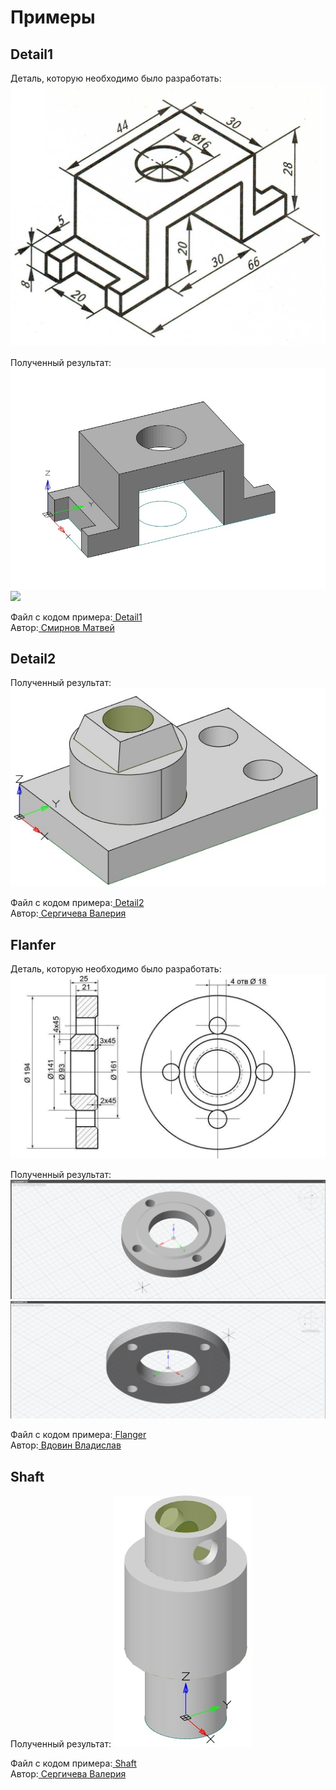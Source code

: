 # Примеры

## Detail1 <br>
Деталь, которую необходимо было разработать:
![](Img-Detail/%D0%A1%D0%BC%D0%B8%D1%80%D0%BD%D0%BE%D0%B2-%D0%A7%D0%B5%D1%80%D1%82%D0%B5%D0%B6.jpg)

Полученный результат:
![](Img-Detail/%D0%A1%D0%BC%D0%B8%D1%80%D0%BD%D0%BE%D0%B21.jpg)
![](%D0%A1%D0%BC%D0%B8%D1%80%D0%BD%D0%BE%D0%B22.jpg)

Файл с кодом примера:[ Detail1](https://github.com/NanoCAD-Mospolytech/NanoCAD-IngeneringSoft/tree/main/%D0%9C%D0%B0%D1%82%D0%B5%D1%80%D0%B8%D0%B0%D0%BB%D1%8B/Detail1)<br>
Автор:[ Смирнов Матвей](https://github.com/NanoCAD-Mospolytech/NanoCAD-IngeneringSoft/tree/main/%D0%A3%D1%87%D0%B0%D1%81%D1%82%D0%BD%D0%B8%D0%BA%D0%B8/%D0%9C.%D0%AF.%20%D0%A1%D0%BC%D0%B8%D1%80%D0%BD%D0%BE%D0%B2)


## Detail2 <br>
Полученный результат:
![](Img-Detail/%D0%A1%D0%B5%D1%80%D0%B3%D0%B8%D1%87%D0%B5%D0%B2%D0%B0.jpg)

Файл с кодом примера:[ Detail2](https://github.com/NanoCAD-Mospolytech/NanoCAD-IngeneringSoft/tree/main/%D0%9C%D0%B0%D1%82%D0%B5%D1%80%D0%B8%D0%B0%D0%BB%D1%8B/Detail2)<br>
Автор:[ Сергичева Валерия](https://github.com/NanoCAD-Mospolytech/NanoCAD-IngeneringSoft/tree/main/%D0%A3%D1%87%D0%B0%D1%81%D1%82%D0%BD%D0%B8%D0%BA%D0%B8/%D0%92.%D0%9D.%20%D0%A1%D0%B5%D1%80%D0%B3%D0%B8%D1%87%D0%B5%D0%B2%D0%B0)


## Flanfer <br>
Деталь, которую необходимо было разработать:
![](Img-Detail/%D0%92%D0%B4%D0%BE%D0%B2%D0%B8%D0%BD-%D0%A7%D0%B5%D1%80%D1%82%D0%B5%D0%B6.jpg)

Полученный результат:
![](Img-Detail/%D0%92%D0%B4%D0%BE%D0%B2%D0%B8%D0%BD2.png)
![](Img-Detail/%D0%92%D0%B4%D0%BE%D0%B2%D0%B8%D0%BD1.png)

Файл с кодом примера:[ Flanger](https://github.com/NanoCAD-Mospolytech/NanoCAD-IngeneringSoft/tree/main/%D0%9C%D0%B0%D1%82%D0%B5%D1%80%D0%B8%D0%B0%D0%BB%D1%8B/Flanger)<br>
Автор:[ Вдовин Владислав](https://github.com/NanoCAD-Mospolytech/NanoCAD-IngeneringSoft/tree/main/%D0%A3%D1%87%D0%B0%D1%81%D1%82%D0%BD%D0%B8%D0%BA%D0%B8/%D0%92.%D0%A1.%20%D0%92%D0%B4%D0%BE%D0%B2%D0%B8%D0%BD)


## Shaft <br>
Полученный результат:
![](Img-Detail/%D0%A1%D0%B5%D1%80%D0%B3%D0%B8%D1%87%D0%B5%D0%B2%D0%B0-Shaft.jpg)

Файл с кодом примера:[ Shaft](https://github.com/NanoCAD-Mospolytech/NanoCAD-IngeneringSoft/tree/main/%D0%9C%D0%B0%D1%82%D0%B5%D1%80%D0%B8%D0%B0%D0%BB%D1%8B/Shaft)<br>
Автор:[ Сергичева Валерия](https://github.com/NanoCAD-Mospolytech/NanoCAD-IngeneringSoft/tree/main/%D0%A3%D1%87%D0%B0%D1%81%D1%82%D0%BD%D0%B8%D0%BA%D0%B8/%D0%92.%D0%9D.%20%D0%A1%D0%B5%D1%80%D0%B3%D0%B8%D1%87%D0%B5%D0%B2%D0%B0)